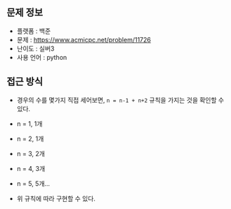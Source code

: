 ## 문제 정보

- 플랫폼 : 백준
- 문제 : https://www.acmicpc.net/problem/11726
- 난이도 : 실버3
- 사용 언어 : python

## 접근 방식

- 경우의 수를 몇가지 직접 세어보면, `n = n-1 + n+2` 규칙을 가지는 것을 확인할 수 있다.

- n = 1, 1개
- n = 2, 1개
- n = 3, 2개
- n = 4, 3개
- n = 5, 5개...

- 위 규칙에 따라 구현할 수 있다.
